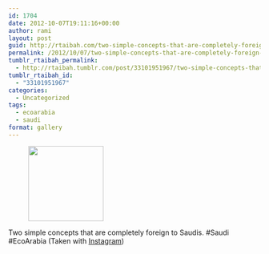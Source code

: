 ```yaml
---
id: 1704
date: 2012-10-07T19:11:16+00:00
author: rami
layout: post
guid: http://rtaibah.com/two-simple-concepts-that-are-completely-foreign-to/
permalink: /2012/10/07/two-simple-concepts-that-are-completely-foreign-to/
tumblr_rtaibah_permalink:
  - http://rtaibah.tumblr.com/post/33101951967/two-simple-concepts-that-are-completely-foreign-to
tumblr_rtaibah_id:
  - "33101951967"
categories:
  - Uncategorized
tags:
  - ecoarabia
  - saudi
format: gallery
---
```

<div id='gallery-110' class='gallery galleryid-1704 gallery-columns-3 gallery-size-thumbnail'>
  <figure class='gallery-item'> 
  
  <div class='gallery-icon landscape'>
    <a href='http://139.59.20.41/2012/10/07/two-simple-concepts-that-are-completely-foreign-to/attachment/1705/'><img width="150" height="150" src="http://139.59.20.41/wp-content/uploads/2012/10/tumblr_mbjemsYUaT1qb4qlko1_1280-150x150.jpg" class="attachment-thumbnail size-thumbnail" alt="" srcset="http://139.59.20.41/wp-content/uploads/2012/10/tumblr_mbjemsYUaT1qb4qlko1_1280-150x150.jpg 150w, http://139.59.20.41/wp-content/uploads/2012/10/tumblr_mbjemsYUaT1qb4qlko1_1280-300x300.jpg 300w, http://139.59.20.41/wp-content/uploads/2012/10/tumblr_mbjemsYUaT1qb4qlko1_1280-100x100.jpg 100w, http://139.59.20.41/wp-content/uploads/2012/10/tumblr_mbjemsYUaT1qb4qlko1_1280.jpg 612w" sizes="100vw" /></a>
  </div></figure>
</div>

Two simple concepts that are completely foreign to Saudis. #Saudi #EcoArabia (Taken with [Instagram](http://instagram.com))